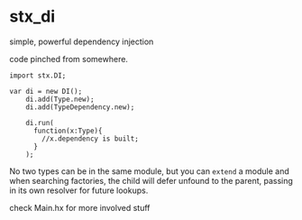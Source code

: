 # stx_di
simple, powerful dependency injection


code pinched from somewhere.

```
import stx.DI;

var di = new DI();
    di.add(Type.new);
    di.add(TypeDependency.new);

    di.run(
      function(x:Type){ 
        //x.dependency is built;
      }
    );
```


No two types can be in the same module, but you can `extend` a module and when searching factories, the
child will defer unfound to the parent, passing in its own resolver for future lookups.

check Main.hx for more involved stuff